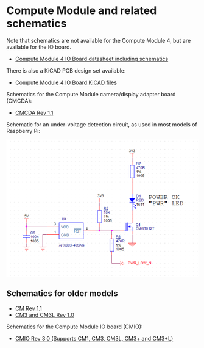 # Compute Module and related schematics

Note that schematics are not available for the Compute Module 4, but are available for the IO board.

* [Compute Module 4 IO Board datasheet including schematics](https://datasheets.raspberrypi.org/cm4io/cm4io-datasheet.pdf)

There is also a KiCAD PCB design set available:

 * [Compute Module 4 IO Board KiCAD files](https://datasheets.raspberrypi.org/cm4io/CM4IO-KiCAD.zip)

Schematics for the Compute Module camera/display adapter board (CMCDA):

* [CMCDA Rev 1.1](https://datasheets.raspberrypi.org/cmcda-schematics.pdf)

Schematic for an under-voltage detection circuit, as used in most models of Raspberry Pi:

![Under-voltage detect](images/under_voltage_detect.png)

## Schematics for older models

* [CM Rev 1.1](https://datasheets.raspberrypi.org/cm1-schematics.pdf)
* [CM3 and CM3L Rev 1.0](https://datasheets.raspberrypi.org/cm3-schematics.pdf)

Schematics for the Compute Module IO board (CMIO):

* [CMIO Rev 3.0 (Supports CM1, CM3, CM3L, CM3+ and CM3+L)](https://datasheets.raspberrypi.org/cmio-schematics.pdf)

